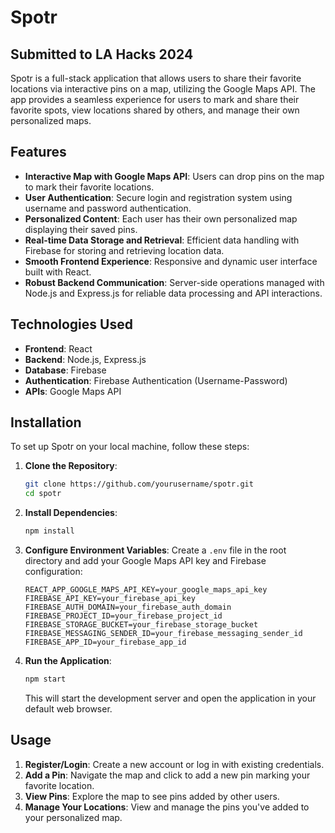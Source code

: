 # Spotr


## Submitted to LA Hacks 2024
Spotr is a full-stack application that allows users to share their favorite locations via interactive pins on a map, utilizing the Google Maps API. The app provides a seamless experience for users to mark and share their favorite spots, view locations shared by others, and manage their own personalized maps.

## Features

- **Interactive Map with Google Maps API**: Users can drop pins on the map to mark their favorite locations.
- **User Authentication**: Secure login and registration system using username and password authentication.
- **Personalized Content**: Each user has their own personalized map displaying their saved pins.
- **Real-time Data Storage and Retrieval**: Efficient data handling with Firebase for storing and retrieving location data.
- **Smooth Frontend Experience**: Responsive and dynamic user interface built with React.
- **Robust Backend Communication**: Server-side operations managed with Node.js and Express.js for reliable data processing and API interactions.

## Technologies Used

- **Frontend**: React
- **Backend**: Node.js, Express.js
- **Database**: Firebase
- **Authentication**: Firebase Authentication (Username-Password)
- **APIs**: Google Maps API

## Installation

To set up Spotr on your local machine, follow these steps:

1. **Clone the Repository**:
    ```bash
    git clone https://github.com/yourusername/spotr.git
    cd spotr
    ```

2. **Install Dependencies**:
    ```bash
    npm install
    ```

3. **Configure Environment Variables**:
    Create a `.env` file in the root directory and add your Google Maps API key and Firebase configuration:
    ```env
    REACT_APP_GOOGLE_MAPS_API_KEY=your_google_maps_api_key
    FIREBASE_API_KEY=your_firebase_api_key
    FIREBASE_AUTH_DOMAIN=your_firebase_auth_domain
    FIREBASE_PROJECT_ID=your_firebase_project_id
    FIREBASE_STORAGE_BUCKET=your_firebase_storage_bucket
    FIREBASE_MESSAGING_SENDER_ID=your_firebase_messaging_sender_id
    FIREBASE_APP_ID=your_firebase_app_id
    ```

4. **Run the Application**:
    ```bash
    npm start
    ```

    This will start the development server and open the application in your default web browser.

## Usage

1. **Register/Login**: Create a new account or log in with existing credentials.
2. **Add a Pin**: Navigate the map and click to add a new pin marking your favorite location.
3. **View Pins**: Explore the map to see pins added by other users.
4. **Manage Your Locations**: View and manage the pins you've added to your personalized map.

